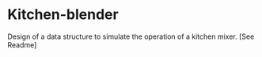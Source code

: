 # Kitchen-blender
Design of a data structure to simulate the operation of a kitchen mixer.  [See Readme]
